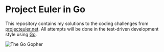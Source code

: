 # Project Euler in Go

This repository contains my solutions to the coding challenges from [projecteuler.net](https://projecteuler.net/). All attempts will be done in the test-driven development style using [Go](https://golang.org/).



![The Go Gopher](https://tour.golang.org/static/img/gopher.png)